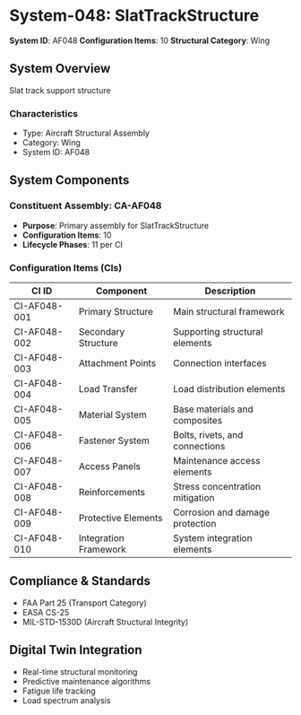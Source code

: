 # System-048: SlatTrackStructure

**System ID**: AF048
**Configuration Items**: 10
**Structural Category**: Wing

## System Overview

Slat track support structure

### Characteristics
- Type: Aircraft Structural Assembly
- Category: Wing
- System ID: AF048

## System Components

### Constituent Assembly: CA-AF048
- **Purpose**: Primary assembly for SlatTrackStructure
- **Configuration Items**: 10
- **Lifecycle Phases**: 11 per CI

### Configuration Items (CIs)

| CI ID | Component | Description |
|-------|-----------|-------------|
| CI-AF048-001 | Primary Structure | Main structural framework |
| CI-AF048-002 | Secondary Structure | Supporting structural elements |
| CI-AF048-003 | Attachment Points | Connection interfaces |
| CI-AF048-004 | Load Transfer | Load distribution elements |
| CI-AF048-005 | Material System | Base materials and composites |
| CI-AF048-006 | Fastener System | Bolts, rivets, and connections |
| CI-AF048-007 | Access Panels | Maintenance access elements |
| CI-AF048-008 | Reinforcements | Stress concentration mitigation |
| CI-AF048-009 | Protective Elements | Corrosion and damage protection |
| CI-AF048-010 | Integration Framework | System integration elements |

## Compliance & Standards
- FAA Part 25 (Transport Category)
- EASA CS-25
- MIL-STD-1530D (Aircraft Structural Integrity)

## Digital Twin Integration
- Real-time structural monitoring
- Predictive maintenance algorithms
- Fatigue life tracking
- Load spectrum analysis
